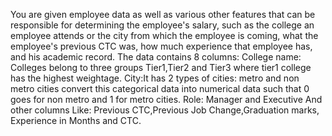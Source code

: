 You are given employee data as well as various other features that can be responsible for
 determining the employee's salary, such as the college an employee attends or the city from
 which the employee is coming, what the employee's previous CTC was, how much experience
 that employee has, and his academic record.
 The data contains 8 columns:
 College name: Colleges belong to three groups Tier1,Tier2 and Tier3 where tier1 college has
 the highest weightage.
 City:It has 2 types of cities: metro and non metro cities convert this categorical data into
 numerical data such that 0 goes for non metro and 1 for metro cities.
 Role: Manager and Executive
 And other columns Like: Previous CTC,Previous Job Change,Graduation marks, Experience in
 Months and CTC.
